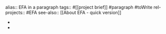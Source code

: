 alias:: EFA in a paragraph
tags:: #[[project brief]] #paragraph #toWrite 
rel-projects:: #EFA
see-also:: [[About EFA - quick version]]

-
-